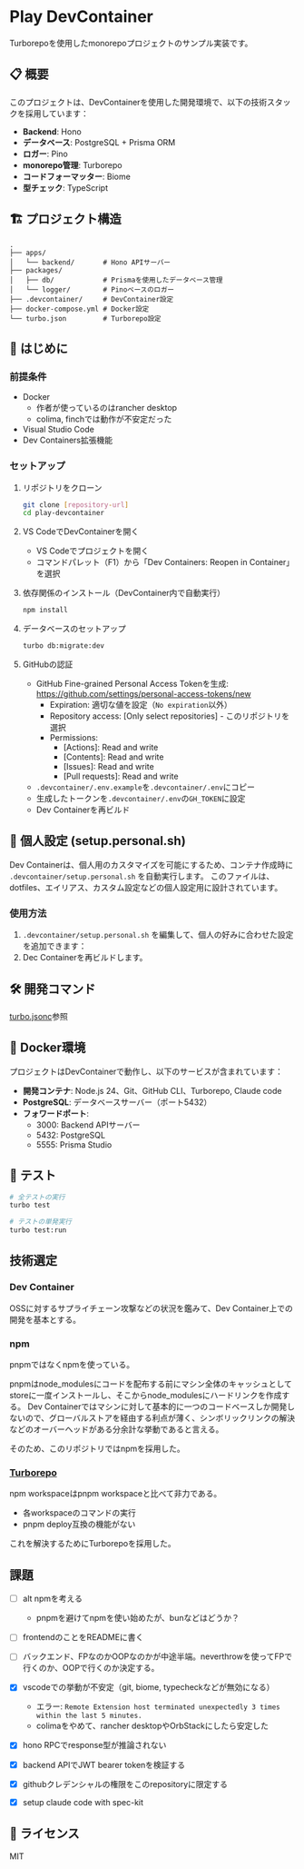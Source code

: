 # Play DevContainer

Turborepoを使用したmonorepoプロジェクトのサンプル実装です。

## 📋 概要

このプロジェクトは、DevContainerを使用した開発環境で、以下の技術スタックを採用しています：

- **Backend**: Hono
- **データベース**: PostgreSQL + Prisma ORM
- **ロガー**: Pino
- **monorepo管理**: Turborepo
- **コードフォーマッター**: Biome
- **型チェック**: TypeScript

## 🏗️ プロジェクト構造

```
.
├── apps/
│   └── backend/       # Hono APIサーバー
├── packages/
│   ├── db/            # Prismaを使用したデータベース管理
│   └── logger/        # Pinoベースのロガー
├── .devcontainer/     # DevContainer設定
├── docker-compose.yml # Docker設定
└── turbo.json         # Turborepo設定
```

## 🚀 はじめに

### 前提条件

- Docker
  - 作者が使っているのはrancher desktop
  - colima, finchでは動作が不安定だった
- Visual Studio Code
- Dev Containers拡張機能

### セットアップ

1. リポジトリをクローン
   ```bash
   git clone [repository-url]
   cd play-devcontainer
   ```

2. VS CodeでDevContainerを開く
   - VS Codeでプロジェクトを開く
   - コマンドパレット（F1）から「Dev Containers: Reopen in Container」を選択

3. 依存関係のインストール（DevContainer内で自動実行）
   ```bash
   npm install
   ```

4. データベースのセットアップ
   ```bash
   turbo db:migrate:dev
   ```

5. GitHubの認証
   - GitHub Fine-grained Personal Access Tokenを生成: https://github.com/settings/personal-access-tokens/new
     - Expiration: 適切な値を設定（`No expiration`以外）
     - Repository access: [Only select repositories] - このリポジトリを選択
     - Permissions:
       - [Actions]: Read and write
       - [Contents]: Read and write
       - [Issues]: Read and write
       - [Pull requests]: Read and write
   - `.devcontainer/.env.example`を`.devcontainer/.env`にコピー
   - 生成したトークンを`.devcontainer/.env`の`GH_TOKEN`に設定
   - Dev Containerを再ビルド

## 🔧 個人設定 (setup.personal.sh)

Dev Containerは、個人用のカスタマイズを可能にするため、コンテナ作成時に `.devcontainer/setup.personal.sh` を自動実行します。
このファイルは、dotfiles、エイリアス、カスタム設定などの個人設定用に設計されています。

### 使用方法

1. `.devcontainer/setup.personal.sh` を編集して、個人の好みに合わせた設定を追加できます：
1. Dec Containerを再ビルドします。

## 🛠️ 開発コマンド

[turbo.jsonc](./turbo.jsonc)参照

## 🐳 Docker環境

プロジェクトはDevContainerで動作し、以下のサービスが含まれています：

- **開発コンテナ**: Node.js 24、Git、GitHub CLI、Turborepo, Claude code
- **PostgreSQL**: データベースサーバー（ポート5432）
- **フォワードポート**:
  - 3000: Backend APIサーバー
  - 5432: PostgreSQL
  - 5555: Prisma Studio

## 🧪 テスト

```bash
# 全テストの実行
turbo test

# テストの単発実行
turbo test:run
```

## 技術選定

### Dev Container

OSSに対するサプライチェーン攻撃などの状況を鑑みて、Dev Container上での開発を基本とする。

### npm
pnpmではなくnpmを使っている。

pnpmはnode_modulesにコードを配布する前にマシン全体のキャッシュとしてstoreに一度インストールし、そこからnode_modulesにハードリンクを作成する。
Dev Containerではマシンに対して基本的に一つのコードベースしか開発しないので、グローバルストアを経由する利点が薄く、シンボリックリンクの解決などのオーバーヘッドがある分余計な挙動であると言える。

そのため、このリポジトリではnpmを採用した。

### [Turborepo](https://turborepo.com/)
npm workspaceはpnpm workspaceと比べて非力である。
- 各workspaceのコマンドの実行
- pnpm deploy互換の機能がない

これを解決するためにTurborepoを採用した。

## 課題
- [ ] alt npmを考える
  - pnpmを避けてnpmを使い始めたが、bunなどはどうか？
- [ ] frontendのことをREADMEに書く
- [ ] バックエンド、FPなのかOOPなのかが中途半端。neverthrowを使ってFPで行くのか、OOPで行くのか決定する。
- [x] vscodeでの挙動が不安定（git, biome, typecheckなどが無効になる）
  - エラー: `Remote Extension host terminated unexpectedly 3 times within the last 5 minutes.`
  - colimaをやめて、rancher desktopやOrbStackにしたら安定した
- [x] hono RPCでresponse型が推論されない
- [x] backend APIでJWT bearer tokenを検証する
- [x] githubクレデンシャルの権限をこのrepositoryに限定する
- [x] setup claude code with spec-kit


## 📄 ライセンス

MIT